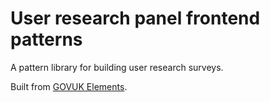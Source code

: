 User research panel frontend patterns
=====================================

A pattern library for building user research surveys.

Built from [GOVUK Elements](https://github.com/alphagov/govuk_elements).
